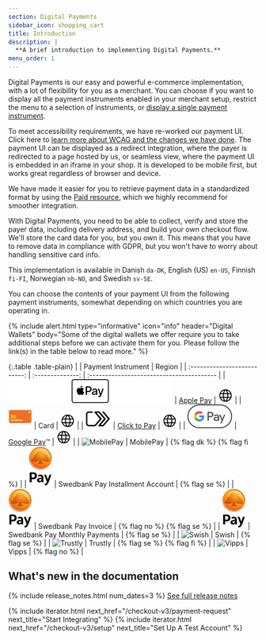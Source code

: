 ```yaml
---
section: Digital Payments
sidebar_icon: shopping_cart
title: Introduction
description: |
  **A brief introduction to implementing Digital Payments.**
menu_order: 1
---
```


Digital Payments is our easy and powerful e-commerce implementation, with a lot
of flexibility for you as a merchant. You can choose if you want to display all
the payment instruments enabled in your merchant setup, restrict the menu to a
selection of instruments, or
[display a single payment instrument][instrument-mode].

To meet accessibility requirements, we have re-worked our payment UI. Click here
to [learn more about WCAG and the changes we have done][wcag-presentation]. The
payment UI can be displayed as a redirect integration, where the payer is
redirected to a page hosted by us, or seamless view, where the payment UI is
embedded in an iframe in your shop. It is developed to be mobile first, but
works great regardless of browser and device.

We have made it easier for you to retrieve payment data in a standardized format
by using the [Paid resource][paid], which we highly recommend for smoother
integration.

With Digital Payments, you need to be able to collect, verify and store the
payer data, including delivery address, and build your own checkout flow. We'll
store the card data for you, but you own it. This means that you have to remove
data in compliance with GDPR, but you won't have to worry about handling
sensitive card info.

This implementation is available in Danish `da-DK`, English (US) `en-US`,
Finnish `fi-FI`, Norwegian `nb-NO`, and Swedish `sv-SE`.

You can choose the contents of your payment UI from the following payment
instruments, somewhat depending on which countries you are operating in.

{% include alert.html type="informative" icon="info" header="Digital Wallets"
body="Some of the digital wallets we offer require you to take additional steps
before we can activate them for you. Please follow the link(s) in the table
below to read more." %}

{:.table .table-plain}
|        | Payment Instrument | Region                                    |
| :--------------------------: | :--------------: | :---------------------------------------- |
| ![Apple Pay][apple-pay-logo] | [Apple Pay][apple-pay]  |  ![EarthIcon][earth-icon]          |
| ![Card][card-icon]           | Card                    |  ![EarthIcon][earth-icon]          |
| ![Click to Pay][c2p-logo]    | [Click to Pay][click-to-pay]            |  ![EarthIcon][earth-icon]             |
| ![Google Pay][google-pay-logo]   | [Google Pay][google-pay]&trade;          |  ![EarthIcon][earth-icon]             |
| ![MobilePay][mobilepay-logo] | MobilePay       | {% flag dk %} {% flag fi %}               |
| ![Swedbank Pay][swp-logo] | Swedbank Pay Installment Account | {% flag se %} |
| ![Swedbank Pay][swp-logo] | Swedbank Pay Invoice | {% flag no %} {% flag se %} |
| ![Swedbank Pay][swp-logo] | Swedbank Pay Monthly Payments | {% flag se %} |
| ![Swish][swish-logo]      | Swish                 | {% flag se %}                             |
| ![Trustly][trustly-logo]  | Trustly               | {% flag se %} {% flag fi %}               |
| ![Vipps][vipps-logo]      | Vipps                | {% flag no %}                             |

## What's new in the documentation

  {% include release_notes.html num_dates=3 %}
  <a href="/checkout-v3/resources/release-notes">See full release notes</a>

{% include iterator.html next_href="/checkout-v3/payment-request"
                         next_title="Start Integrating" %}
{% include iterator.html next_href="/checkout-v3/setup"
                         next_title="Set Up A Test Account" %}

[apple-pay]: /checkout-v3/payment-presentations#apple-pay
[apple-pay-logo]:/assets/img/applepay-logo.svg
[click-to-pay]: /checkout-v3/payment-presentations#click-to-pay
[c2p-logo]:/assets/img/clicktopay-logo.svg
[card-icon]: /assets/img/new-card-icon.svg
[earth-icon]: /assets/img/globe-icon.png
[google-pay]: /checkout-v3/payment-presentations#google-pay
[google-pay-logo]: /assets/img/googlepay-logo.svg
[mobilepay-logo]: /assets/img/icon-mobilepay-simple.svg
[vipps-logo]: /assets/img/icon-vipps-simple.svg
[swp-logo]: /assets/img/swedbank-pay-vertical-black.svg
[swish-logo]: /assets/img/icon-swish-simple.svg
[trustly-logo]: /assets/img/icon-trustly-simple.svg
[wcag-presentation]: https://www.swedbankpay.com/information/wcag
[paid]: /checkout-v3/features/technical-reference/resource-sub-models#paid
[instrument-mode]: /checkout-v3/features/optional/instrument-mode
